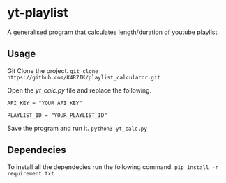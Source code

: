 # yt-playlist

A generalised program that calculates length/duration of youtube playlist.

## Usage

Git Clone the project.
`git clone https://github.com/K4R7IK/playlist_calculator.git`

Open the _yt_calc.py_ file and replace the following.

```
API_KEY = "YOUR_API_KEY"

PLAYLIST_ID = "YOUR_PLAYLIST_ID"
```

Save the program and run it.
`python3 yt_calc.py`

## Dependecies

To install all the dependecies run the following command.
`pip install -r requirement.txt`
